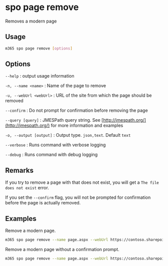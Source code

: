 # spo page remove

Removes a modern page

## Usage

```sh
m365 spo page remove [options]
```

## Options

`--help`
: output usage information

`-n, --name <name>`
: Name of the page to remove

`-u, --webUrl <webUrl>`
: URL of the site from which the page should be removed

`--confirm`
: Do not prompt for confirmation before removing the page

`--query [query]`
: JMESPath query string. See [http://jmespath.org/](http://jmespath.org/) for more information and examples

`-o, --output [output]`
: Output type. `json,text`. Default `text`

`--verbose`
: Runs command with verbose logging

`--debug`
: Runs command with debug logging

## Remarks

If you try to remove a page with that does not exist, you will get a `The file does not exist` error.

If you set the `--confirm` flag, you will not be prompted for confirmation before the page is actually removed.

## Examples

Remove a modern page.

```sh
m365 spo page remove --name page.aspx --webUrl https://contoso.sharepoint.com/sites/a-team
```

Remove a modern page without a confirmation prompt.

```sh
m365 spo page remove --name page.aspx --webUrl https://contoso.sharepoint.com/sites/a-team --confirm
```